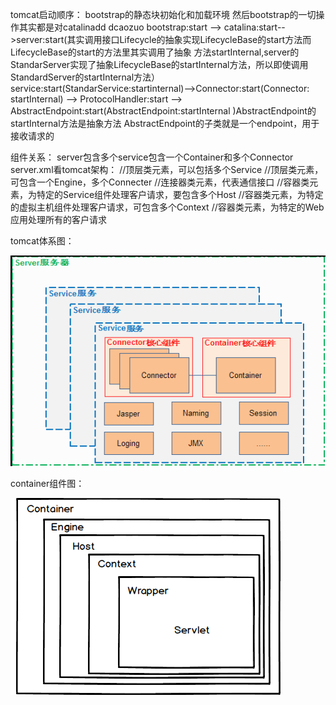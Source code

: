 tomcat启动顺序：
bootstrap的静态块初始化和加载环境 然后bootstrap的一切操作其实都是对catalinadd dcaozuo
bootstrap:start --> catalina:start-->server:start(其实调用接口Lifecycle的抽象实现LifecycleBase的start方法而LifecycleBase的start的方法里其实调用了抽象
方法startInternal,server的StandarServer实现了抽象LifecycleBase的startInternal方法，所以即使调用StandardServer的startInternal方法）service:start(StandarService:startinternal)-->Connector:start(Connector: startInternal) --> ProtocolHandler:start --> AbstractEndpoint:start(AbstractEndpoint:startInternal )AbstractEndpoint的startInternal方法是抽象方法 AbstractEndpoint的子类就是一个endpoint，用于接收请求的

组件关系：
server包含多个service包含一个Container和多个Connector
server.xml看tomcat架构：
<Server>                                                //顶层类元素，可以包括多个Service 
    <Service>                                           //顶层类元素，可包含一个Engine，多个Connecter
        <Connector>                                     //连接器类元素，代表通信接口
                <Engine>                                //容器类元素，为特定的Service组件处理客户请求，要包含多个Host
                        <Host>                          //容器类元素，为特定的虚拟主机组件处理客户请求，可包含多个Context
                                <Context>               //容器类元素，为特定的Web应用处理所有的客户请求
                                </Context>
                        </Host>
                </Engine>
        </Connector>
    </Service>
</Server>

tomcat体系图：

![image](https://github.com/Mitnick5194/tomcat-src/blob/master/images/tomcat_struct.jpg)

container组件图：

![image](https://github.com/Mitnick5194/tomcat-src/blob/master/images/container_components.png)
